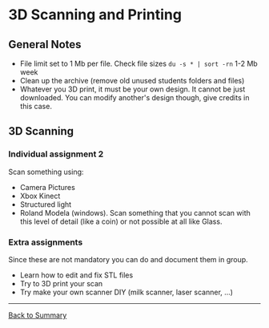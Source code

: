 # 3D Scanning and Printing

## General Notes

* File limit set to 1 Mb per file. Check file sizes `du -s * | sort -rn` 1-2 Mb week
* Clean up the archive (remove old unused students folders and files)
* Whatever you 3D print, it must be your own design. It cannot be just downloaded. You can modify another's design though, give credits in this case.

## 3D Scanning

### Individual assignment 2
Scan something using:

* Camera Pictures
* Xbox Kinect
* Structured light
* Roland Modela (windows). Scan something that you cannot scan with this level of detail (like a coin) or not possible at all like Glass.

### Extra assignments
Since these are not mandatory you can do and document them in group.

* Learn how to edit and fix STL files
* Try to 3D print your scan
* Try make your own scanner DIY (milk scanner, laser scanner, ...)

---
[Back to Summary](../summary.md)
